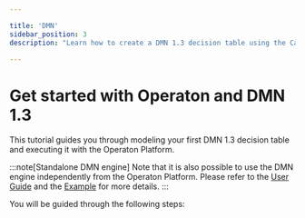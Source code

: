```yaml
---

title: 'DMN'
sidebar_position: 3
description: "Learn how to create a DMN 1.3 decision table using the Camunda Modeler. Package it as a web application and deploy it to an Apache Tomcat Server."

---
```


# Get started with Operaton and DMN 1.3

This tutorial guides you through modeling your first DMN 1.3 decision table and executing it with the Operaton Platform.

:::note[Standalone DMN engine]
Note that it is also possible to use the DMN engine independently from the Operaton Platform. Please refer to the [User Guide](/docs/documentation/user-guide/dmn-engine/embed/) and the [Example](https://github.com/operaton/operaton-bpm-examples/tree/master/dmn-engine/dmn-engine-java-main-method) for more details.
:::

You will be guided through the following steps:
